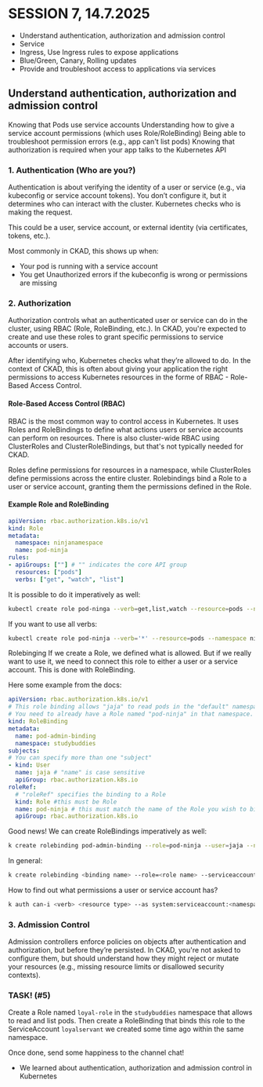 SESSION 7, 14.7.2025 
========================

* Understand authentication, authorization and admission control
* Service
* Ingress, Use Ingress rules to expose applications
* Blue/Green, Canary, Rolling updates
* Provide and troubleshoot access to applications via services


## Understand authentication, authorization and admission control

Knowing that Pods use service accounts
Understanding how to give a service account permissions (which uses Role/RoleBinding)
Being able to troubleshoot permission errors (e.g., app can't list pods)
Knowing that authorization is required when your app talks to the Kubernetes API

### 1. Authentication (Who are you?)

Authentication is about verifying the identity of a user or service (e.g., via kubeconfig or service account tokens). You don’t configure it, but it determines who can interact with the cluster. Kubernetes checks who is making the request.

This could be a user, service account, or external identity (via certificates, tokens, etc.).

Most commonly in CKAD, this shows up when:
* Your pod is running with a service account
* You get Unauthorized errors if the kubeconfig is wrong or permissions are missing

###  2. Authorization

Authorization controls what an authenticated user or service can do in the cluster, using RBAC (Role, RoleBinding, etc.). In CKAD, you're expected to create and use these roles to grant specific permissions to service accounts or users.

After identifying who, Kubernetes checks what they’re allowed to do. In the context of CKAD, this is often about giving your application the right permissions to access Kubernetes resources in the forme of RBAC - Role-Based Access Control.

#### Role-Based Access Control (RBAC)

RBAC is the most common way to control access in Kubernetes. It uses Roles and RoleBindings to define what actions users or service accounts can perform on resources. There is also cluster-wide RBAC using ClusterRoles and ClusterRoleBindings, but that's not typically needed for CKAD.

Roles define permissions for resources in a namespace, while ClusterRoles define permissions across the entire cluster.
Rolebindings bind a Role to a user or service account, granting them the permissions defined in the Role.

#### Example Role and RoleBinding

```yaml
apiVersion: rbac.authorization.k8s.io/v1
kind: Role
metadata:
  namespace: ninjanamespace
  name: pod-ninja
rules:
- apiGroups: [""] # "" indicates the core API group
  resources: ["pods"]
  verbs: ["get", "watch", "list"]
```

It is possible to do it imperatively as well:

```bash
kubectl create role pod-ninga --verb=get,list,watch --resource=pods --namespace ninjanamespace
``` 

If you want to use all verbs:

```bash
kubectl create role pod-ninja --verb='*' --resource=pods --namespace ninjanamespace
``` 

Rolebinging
If we create a Role, we defined what is allowed. But if we really want to use it, we need to connect this role to either a user or a service account. This is done with RoleBinding.

Here some example from the docs:

```yaml
apiVersion: rbac.authorization.k8s.io/v1
# This role binding allows "jaja" to read pods in the "default" namespace.
# You need to already have a Role named "pod-ninja" in that namespace.
kind: RoleBinding
metadata:
  name: pod-admin-binding
  namespace: studybuddies
subjects:
# You can specify more than one "subject"
- kind: User
  name: jaja # "name" is case sensitive
  apiGroup: rbac.authorization.k8s.io
roleRef:
  # "roleRef" specifies the binding to a Role 
  kind: Role #this must be Role 
  name: pod-ninja # this must match the name of the Role you wish to bind to
  apiGroup: rbac.authorization.k8s.io
  ```

  Good news! We can create RoleBindings imperatively as well:

```bash
k create rolebinding pod-admin-binding --role=pod-ninja --user=jaja --namespace studybuddies
```
In general:

```bash
k create rolebinding <binding name> --role=<role name> --serviceaccount=<namespace>:<serviceaccount> --namespace studybuddies
```
How to find out what permissions a user or service account has?

```bash
k auth can-i <verb> <resource type> --as system:serviceaccount:<namespace>:<serviceaccount>
```

### 3. Admission Control
Admission controllers enforce policies on objects after authentication and authorization, but before they’re persisted. In CKAD, you're not asked to configure them, but should understand how they might reject or mutate your resources (e.g., missing resource limits or disallowed security contexts).

### TASK! (#5)

Create a Role named `loyal-role` in the `studybuddies` namespace that allows to read and list pods. 
Then create a RoleBinding that binds this role to the ServiceAccount `loyalservant` we created some time ago within the same namespace.

Once done, send some happiness to the channel chat!


* We learned about authentication, authorization and admission control in Kubernetes
